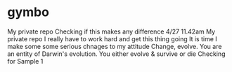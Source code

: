 # gymbo
My private repo
Checking if this makes any difference 4/27 11.42am
My private repo I really have to work hard and get this thing going 
It is time I make some some serious chnages to my attitude Change, evolve. 
You are an entity of Darwin's evolution. You either evolve & survive or die
Checking for Sample 1
